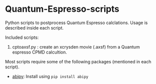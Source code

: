 # Quantum-Espresso-scripts

Python scripts to postprocess Quantum Espresso calclations. Usage is described inside each script.

Included scripts:
1. cptoaxsf.py : create an xcrysden movie (.axsf) from a Quantum espresso CPMD calcultion.

Most scripts require some of the following packages (mentioned in each script).
- [abipy](https://abinit.github.io/abipy/installation.html): Install using `pip install abipy`
